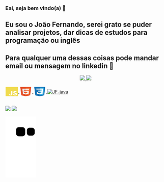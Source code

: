 ### Eai, seja bem vindo(a) 👋
## Eu sou o João Fernando, serei grato se puder analisar projetos, dar dicas de estudos para programação ou inglês
## Para qualquer uma dessas coisas pode mandar email ou mensagem no linkedin 🤞

<div align="center">
  <a href="https://github.com/JoaoFernandoHCL">
  <img height="180em" src="https://github-readme-stats.vercel.app/api?username=JoaoFernandoHCL&show_icons=true&theme=shades-of-purple&include_all_commits=true&count_private=true"/>
  <img height="180em" src="https://github-readme-stats.vercel.app/api/top-langs/?username=JoaoFernandoHCL&layout=compact&langs_count=7&theme=shades-of-purple"/>
</div>
<div style="display: inline_block"><br>
  <img align="center" alt="JF-Js" height="30" width="40" src="https://raw.githubusercontent.com/devicons/devicon/master/icons/javascript/javascript-plain.svg">
  <img align="center" alt="JF-HTML" height="30" width="40" src="https://raw.githubusercontent.com/devicons/devicon/master/icons/html5/html5-original.svg">
  <img align="center" alt="JF-CSS" height="30" width="40" src="https://raw.githubusercontent.com/devicons/devicon/master/icons/css3/css3-original.svg">
  <img align="center" alt="JF-java" height="30" width="40" src="https://cdn.jsdelivr.net/gh/devicons/devicon/icons/java/java-original.svg" />
  
  ##
 
<div>
  <a href = "mailto:joaofernandohcl@gmail.com"><img src="https://img.shields.io/badge/-Gmail-%23333?style=for-the-badge&logo=gmail&logoColor=white" target="_blank"></a>
  <a href="https://www.linkedin.com/in/joaofernandohcl-45875016a" target="_blank"><img src="https://img.shields.io/badge/-LinkedIn-%230077B5?style=for-the-badge&logo=linkedin&logoColor=white" target="_blank"></a> 
 
  ![Snake animation](https://github.com/rafaballerini/rafaballerini/blob/output/github-contribution-grid-snake.svg)
 
</div>
